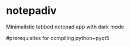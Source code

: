 # notepadiv
Minimalistic tabbed notepad app with dark mode 

#prerequisites for compiling 
python+pyqt5

